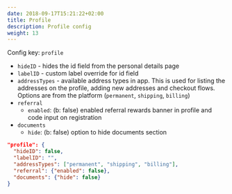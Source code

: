 ```yaml
---
date: 2018-09-17T15:21:22+02:00
title: Profile
description: Profile config
weight: 13
---
```


Config key: `profile`

- `hideID` - hides the id field from the personal details page
- `labelID` - custom label override for id field
- `addressTypes` - available address types in app. This is used for listing the addresses on the profile, adding new addresses and checkout flows. Options are from the platform (`permanent`, `shipping`, `billing`)
- `referral`
  - `enabled`: (b: false) enabled referral rewards banner in profile and code input on registration
- `documents`
  - `hide`: (b: false) option to hide documents section

```json
"profile": {
  "hideID": false,
  "labelID": "",
  "addressTypes": ["permanent", "shipping", "billing"],
  "referral": {"enabled": false},
  "documents": {"hide": false}
}
```
